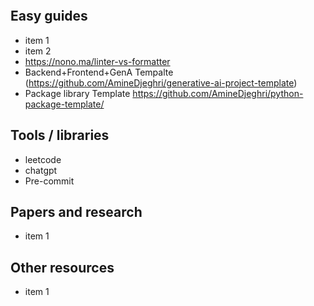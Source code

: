 ```table-of-contents
```
## Easy guides
- item 1
- item 2
- https://nono.ma/linter-vs-formatter
- Backend+Frontend+GenA Tempalte   (https://github.com/AmineDjeghri/generative-ai-project-template)
- Package library Template https://github.com/AmineDjeghri/python-package-template/

## Tools / libraries 
- leetcode
- chatgpt
- Pre-commit

## Papers and research
- item 1


## Other resources 
- item 1